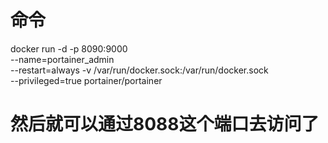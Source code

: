 # 命令
docker run -d -p 8090:9000 \
--name=portainer_admin \
--restart=always -v /var/run/docker.sock:/var/run/docker.sock \
--privileged=true  portainer/portainer


# 然后就可以通过8088这个端口去访问了